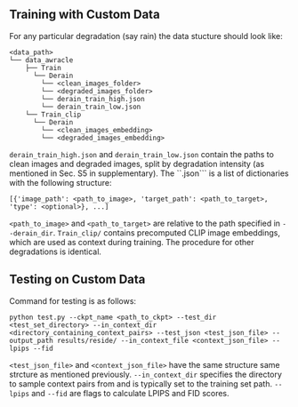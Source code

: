 ## Training with Custom Data

For any particular degradation (say rain) the data stucture should look like:
```
<data_path>
└── data_awracle
    ├── Train
      └── Derain
        └── <clean_images_folder>
        └── <degraded_images_folder>
        └── derain_train_high.json
        └── derain_train_low.json
    └── Train_clip
      └── Derain
        └── <clean_images_embedding>
        └── <degraded_images_embedding>
```

```derain_train_high.json``` and ```derain_train_low.json``` contain the paths to clean images and degraded images, split by degradation intensity (as mentioned in Sec. S5 in supplementary). The ``.json``` is a list of dictionaries with the following structure:

```
[{'image_path': <path_to_image>, 'target_path': <path_to_target>, 'type': <optional>}, ...]
```

```<path_to_image>``` and ```<path_to_target>``` are relative to the path specified in ```--derain_dir```. ```Train_clip/``` contains precomputed CLIP image embeddings, which are used as context during training. The procedure for other degradations is identical.

## Testing on Custom Data

Command for testing is as follows:
```
python test.py --ckpt_name <path_to_ckpt> --test_dir <test_set_directory> --in_context_dir <directory_containing_context_pairs> --test_json <test_json_file> --output_path results/reside/ --in_context_file <context_json_file> --lpips --fid
```

```<test_json_file>``` and ```<context_json_file>``` have the same structure same strcture as mentioned previously. ```--in_context_dir``` specifies the directory to sample context pairs from and is typically set to the training set path. ```--lpips``` and ```--fid``` are flags to calculate LPIPS and FID scores.
